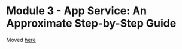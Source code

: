 # Module 3 - App Service: An Approximate Step-by-Step Guide

Moved [here](../content/modules/module-03/guides/step-by-step-guide/step-by-step-guide.md)
